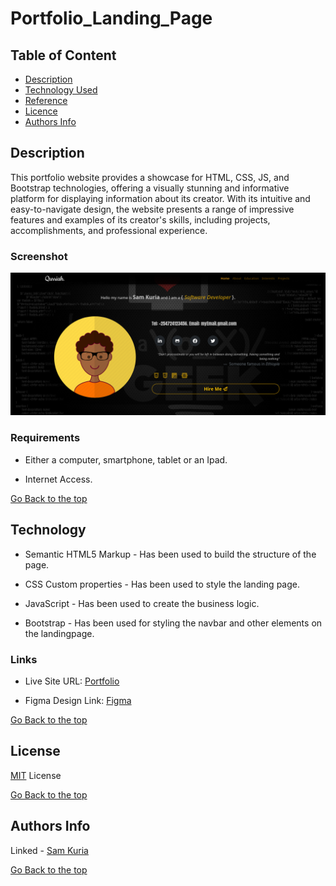 # Portfolio_Landing_Page

## Table of Content

- [Description](#description)
- [Technology Used](#technology-used)
- [Reference](#reference)
- [Licence](#licence)
- [Authors Info](#author-Info)

## Description

This portfolio website provides a showcase for HTML, CSS, JS, and Bootstrap technologies, offering a visually stunning and informative platform for displaying information about its creator. With its intuitive and easy-to-navigate design, the website presents a range of impressive features and examples of its creator's skills, including projects, accomplishments, and professional experience.

### Screenshot

![Website screenshot](./assets/ScreenshotPort.png)

### Requirements

- Either a computer, smartphone, tablet or an Ipad.

- Internet Access.

[Go Back to the top](#Portfolio_Landing_Page)

## Technology

- Semantic HTML5 Markup - Has been used to build the structure of the page.

- CSS Custom properties - Has been used to style the landing page.

- JavaScript - Has been used to create the business logic.

- Bootstrap - Has been used for styling the navbar and other elements on the landingpage.

### Links

- Live Site URL: [Portfolio](https://qurriahsam.github.io/portfolioLandingPage/)

- Figma Design Link: [Figma](https://www.figma.com/file/rDXDFBQRNPS02SeRFbaULh/portfolio?node-id=0%3A1)

[Go Back to the top](#Portfolio_Landing_Page)

## License

[MIT](./LICENSE) License

[Go Back to the top](#Portfolio_Landing_Page)

## Authors Info

Linked - [Sam Kuria](https://www.linkedin.com/in/sam-kuria-0904b01a1)

[Go Back to the top](#Portfolio_Landing_Page)
